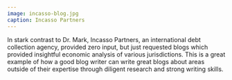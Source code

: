 ```yaml
---
image: incasso-blog.jpg
caption: Incasso Partners
---
```

In stark contrast to Dr. Mark, Incasso Partners, an international debt collection agency, provided zero input, but just requested blogs which provided insightful economic analysis of various jurisdictions. This is a great example of how a good blog writer can write great blogs about areas outside of their expertise through diligent research and strong writing skills.